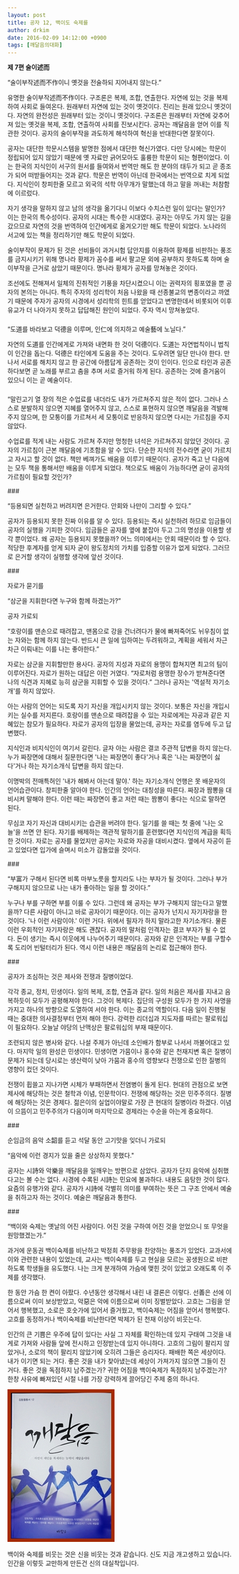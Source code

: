 ```yaml
---
layout: post
title: 공자 12, 백이도 숙제를
author: drkim
date: 2016-02-09 14:12:00 +0900
tags: [깨달음의대화]
---
```

**제 7편 술이述而**

  


“술이부작述而不作이니 옛것을 전술하되 지어내지 않는다.” 

  


유명한 술이부작述而不作이다. 구조론은 복제, 조합, 연출한다. 자연에 있는 것을 복제하여 사회로 들여온다. 원래부터 자연에 있는 것이 옛것이다. 진리는 원래 있으니 옛것이다. 자연의 완전성은 원래부터 있는 것이니 옛것이다. 구조론은 원래부터 자연에 갖추어져 있는 옛것을 복제, 조합, 연출하여 사회를 진보시킨다. 공자는 깨달음을 얻어 이를 직관한 것이다. 공자의 술이부작을 과도하게 해석하여 혁신을 반대한다면 잘못이다.

  


공자는 대단한 학문시스템을 발명한 점에서 대단한 혁신가였다. 다만 당시에는 학문이 정립되어 있지 않았기 때문에 옛 자료만 긁어모아도 훌륭한 학문이 되는 형편이었다. 이는 한국의 지식인이 서구의 원서를 들여와서 번역만 해도 한 분야의 태두가 되고 곧 종조가 되어 떠받들어지는 것과 같다. 학문은 번역이 아닌데 한국에서는 번역으로 치게 되었다. 지식인이 창피한줄 모르고 외국의 석학 아무개가 말했는데 하고 말을 꺼내는 처참함에 이르렀다. 

  


자기 생각을 말하지 않고 남의 생각을 옮기다니 이보다 수치스런 일이 있다는 말인가? 이는 한국의 특수성이다. 공자의 시대는 특수한 시대였다. 공자는 아무도 가지 않는 길을 갔으므로 자연의 것을 번역하여 인간에게로 옮겨오기만 해도 학문이 되었다. 노나라의 서고에 있는 책을 정리하기만 해도 학문이 되었다.

  


술이부작이 문제가 된 것은 선비들이 과거시험 답안지를 이용하여 황제를 비판하는 풍조를 금지시키기 위해 명나라 황제가 꼼수를 써서 팔고문 외에 공부하지 못하도록 하며 술이부작을 근거로 삼았기 때문이다. 명나라 황제가 공자를 망쳐놓은 것이다.

  


조선에도 전해져서 일체의 진취적인 기풍을 차단시켰으니 이는 권력자의 횡포였을 뿐 공자의 본의는 아니다. 특히 주자의 성리학이 처음 나왔을 때 선종불교의 변종이라고 까였기 때문에 주자가 공자의 시경에서 성리학의 힌트를 얻었다고 변명한데서 비롯되어 이후 유교가 더 나아가지 못하고 답답해진 원인이 되었다. 주자 역시 망쳐놓았다. 

  


###

  


“도道를 바라보고 덕德을 이루며, 인仁에 의지하고 예술藝에 노닐다.” 

  


자연의 도道를 인간에게로 가져와 내면화 한 것이 덕德이다. 도道는 자연법칙이니 법칙이 인간을 돕는다. 덕德은 타인에게 도움을 주는 것이다. 도우려면 일단 만나야 한다. 만나서 서로를 해치지 않고 한 공간에 아름답게 공존하는 것이 인이다. 인으로 타인과 공존하다보면 곧 노래를 부르고 춤을 추며 서로 즐거워 하게 된다. 공존하는 것에 즐거움이 있으니 이는 곧 예술이다. 

  


###

  


“말린고기 열 장의 적은 수업료를 내더라도 내가 가르쳐주지 않은 적이 없다. 그러나 스스로 분발하지 않으면 지혜를 열어주지 않고, 스스로 표현하지 않으면 깨달음을 격발해주지 않으며, 한 모퉁이를 가르쳐서 세 모퉁이로 반응하지 않으면 다시는 가르침을 주지 않았다.

  


수업료를 적게 내는 사람도 가르쳐 주지만 멍청한 녀석은 가르쳐주지 않았던 것이다. 공자의 가르침이 근본 깨달음에 기초함을 알 수 있다. 단순한 지식의 전수라면 굳이 가르치고 자시고 할 것이 없다. 책만 베껴가도 배움을 이루기 때문이다. 공자가 죽고 난 다음에는 모두 책을 통해서만 배움을 이루게 되었다. 책으로도 배움이 가능하다면 굳이 공자의 가르침이 필요할 것인가? 

  


\### 

  


“등용되면 실천하고 버려지면 은거한다. 안회와 나만이 그리할 수 있다.” 

  


공자가 등용되지 못한 진짜 이유를 알 수 있다. 등용되는 즉시 실천하려 하므로 임금들이 공자의 실행을 기피한 것이다. 임금들은 공자를 옆에 붙잡아 두고 그의 명성을 이용할 생각 뿐이었다. 왜 공자는 등용되지 못했을까? 어느 의미에서는 안회 때문이라 할 수 있다. 적당한 후계자를 얻게 되자 굳이 왕도정치의 가치를 입증할 이유가 없게 되었다. 그러므로 은거할 생각이 실행할 생각에 앞선 것이다. 

  


\### 

  


자로가 묻기를  
      
“삼군을 지휘한다면 누구와 함께 하겠는가?”  
      
공자 가로되  
      
“호랑이를 맨손으로 때려잡고, 맨몸으로 강을 건너려다가 물에 빠져죽어도 뉘우침이 없는 자와는 함께 하지 않는다. 반드시 큰 일에 임하여는 두려워하고, 계획을 세워서 차근차근 이뤄내는 이를 나는 좋아한다.” 

  


자로는 삼군을 지휘할만한 용사다. 공자의 지성과 자로의 용맹이 합쳐지면 최고의 팀이 이루어진다. 자로가 원하는 대답은 이런 거였다. “자로처럼 용맹한 장수가 받쳐준다면 나의 식견과 지혜로 능히 삼군을 지휘할 수 있을 것이다.” 그러나 공자는 '역설적 자기소개'를 하지 않았다. 

  


아는 사람의 언어는 되도록 자기 자신을 개입시키지 않는 것이다. 보통은 자신을 개입시키는 실수를 저지른다. 호랑이를 맨손으로 때려잡을 수 있는 자로에게는 자공과 같은 지혜있는 참모가 필요하다. 자로가 공자의 입장을 물었는데, 공자는 자로를 염두에 두고 답변했다. 

  


지식인과 비지식인이 여기서 갈린다. 글자 아는 사람은 결코 주관적 답변을 하지 않는다. 누가 짜장면에 대해서 질문한다면 '나는 짜장면이 좋다'거나 혹은 '나는 짜장면이 싫다'거나 하는 자기소개식 답변을 하지 않는다. 

  


이명박의 전매특허인 '내가 해봐서 아는데 말야.' 하는 자기소개식 언행은 못 배운자의 언어습관이다. 창피한줄 알아야 한다. 인간의 언어는 대칭성을 따른다. 짜장과 짬뽕을 대비시켜 말해야 한다. 이런 때는 짜장면이 좋고 저런 때는 짬뽕이 좋다는 식으로 말하면 된다. 

  


무심코 자기 자신과 대비시키는 습관을 버려야 한다. 일기를 쓸 때는 첫 줄에 '나는 오늘'을 쓰면 안 된다. 자기를 배제하는 객관적 말하기를 훈련했다면 지식인의 계급을 획득한 것이다. 자로는 공자를 물었지만 공자는 자로와 자공을 대비시켰다. 옆에서 자공이 듣고 있었다면 입가에 슬며시 미소가 감돌았을 것이다. 

  


\### 

  


“부富가 구해서 된다면 비록 마부노릇을 할지라도 나는 부자가 될 것이다. 그러나 부가 구해지지 않으므로 나는 내가 좋아하는 일을 할 것이다.” 

  


누구나 부를 구하면 부를 이룰 수 있다. 그런데 왜 공자는 부가 구해지지 않는다고 말했을까? 다른 사람이 아니고 바로 공자이기 때문이다. 이는 공자가 넌지시 자기자랑을 한 것이다. '나 이런 사람이야.' 이런 거다. 위에서 필자가 하지 말라고한 자기소개다. 물론 이런 우회적인 자기자랑은 해도 괜찮다. 공자의 말처럼 인격자는 결코 부자가 될 수 없다. 돈이 생기는 즉시 이웃에게 나누어주기 때문이다. 공자와 같은 인격자는 부를 구할수록 도리어 빈털터리가 된다. 역시 이런 내용은 깨달음의 논리로 접근해야 한다. 

  


\### 

  


공자가 조심하는 것은 제사와 전쟁과 질병이었다. 

  


각각 종교, 정치, 민생이다. 일의 복제, 조합, 연출과 같다. 일의 처음은 제사를 지내고 음복하듯이 모두가 공평해져야 한다. 그것이 복제다. 집단의 구성원 모두가 한 가지 사명을 가지고 하나의 방향으로 도열하여 서야 한다. 이는 종교의 역할이다. 다음 일이 진행될 때는 중대한 의사결정부터 먼저 해야 한다. 강력한 리더십과 지도자를 따르는 팔로워십이 필요하다. 오늘날 야당의 난맥상은 팔로워십의 부재 때문이다. 

  


조련되지 않은 병사와 같다. 나설 주제가 아닌데 소인배가 함부로 나서서 까불어대고 있다. 마지막 일의 완성은 민생이다. 민생이면 가뭄이나 홍수와 같은 천재지변 혹은 질병이 문제가 되는데 당시로는 생산력이 낮아 가뭄과 홍수의 영향보다 전쟁으로 인한 질병의 영향이 컸던 것이다. 

  


전쟁이 휩쓸고 지나가면 시체가 부패하면서 전염병이 돌게 된다. 현대의 관점으로 보면 제사에 해당하는 것은 철학과 이념, 인문학이다. 전쟁에 해당하는 것은 민주주의다. 질병에 해당하는 것은 경제다. 젊은이의 실업이야말로 가장 큰 현대의 질병이라 하겠다. 이념이 으뜸이고 민주주의가 다음이며 마지막으로 경제라는 수순을 아는게 중요하다. 

  


\### 

  


순임금의 음악 소韶를 듣고 석달 동안 고기맛을 잊더니 가로되   
      
“음악에 이런 경지가 있을 줄은 상상하지 못했다." 

  


공자는 시詩와 악樂을 깨달음을 일깨우는 방편으로 삼았다. 공자가 단지 음악에 심취했다고는 볼 수는 없다. 시경에 수록된 시詩는 민요에 불과하다. 내용도 음탕한 것이 많다. 요즘의 유행가와 같다. 공자가 시詩에 각별히 의미를 부여하는 뜻은 그 구조 안에서 예술을 취하고자 하는 것이다. 예술은 깨달음과 통한다. 

  


\### 

  


“백이와 숙제는 옛날의 어진 사람이다. 어진 것을 구하여 어진 것을 얻었으니 또 무엇을 원망했겠는가.” 

  


과거에 운동권 백이숙제를 비난하고 박정희 주무왕을 찬양하는 풍조가 있었다. 교과서에 이와 관련한 내용이 있었는데, 교사는 백이숙제를 두고 현실을 모르는 꽁생원으로 비판하도록 학생들을 유도했다. 나는 크게 분개하여 가슴에 맺힌 것이 있었고 오래도록 이 주제를 생각했다. 

  


한 동안 가슴 한 켠이 아팠다. 수년동안 생각해서 내린 내 결론은 이렇다. 선善은 선에 이름으로써 이미 보상받았고, 악惡은 악에 이름으로써 이미 징벌받았다. 고흐는 그림을 얻어서 행복했고, 소로은 호숫가에 있어서 즐거웠고, 백이숙제는 어짐을 얻어서 행복했다. 고흐를 동정하거나 백이숙제를 비난한다면 박제가 된 천재 이상이 비웃는다. 

  


인간의 큰 기쁨은 우주에 답이 있다는 사실 그 자체를 확인하는데 있지 구태여 그것을 내게로 가져와 사람들 앞에 전시하고 인정받는데 있지 아니하다. 고흐의 그림이 팔리지 않았거나, 소로의 책이 팔리지 않았기에 오히려 그들은 승리자다. 패배한 쪽은 세상이다. 내가 이기면 되는 거다. 좋은 것을 내가 찾아냈는데 세상이 가져가지 않으면 그들이 진 거다. 좋은 것을 독점하지 남주겠는가? 귀한 어짐을 백이숙제가 독점하지 남주겠는가? 한창 사유에 빠져있던 시절 나를 가장 강력하게 끌어당긴 주제 중의 하나다. 

  


  



![](/files/attach/images/198/611/672/aDSC01523.JPG)   


  


백이와 숙제를 비웃는 것은 신을 비웃는 것과 같습니다. 신도 지금 개고생하고 있습니다. 인간을 이렇듯 교만하게 만든건 신의 대실착입니다.